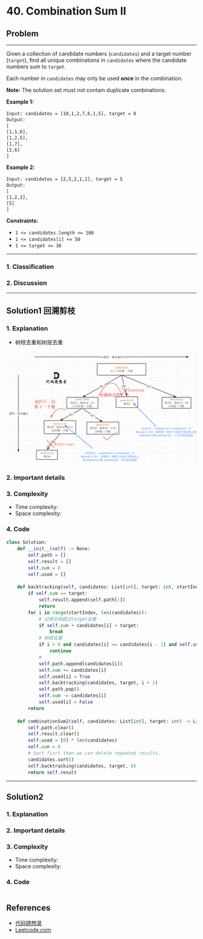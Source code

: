 # 40. Combination Sum II

## Problem

*****

Given a collection of candidate numbers (`candidates`) and a target number (`target`), find all unique combinations in `candidates` where the candidate numbers sum to `target`.

Each number in `candidates` may only be used **once** in the combination.

**Note:** The solution set must not contain duplicate combinations.

 

**Example 1:**

```
Input: candidates = [10,1,2,7,6,1,5], target = 8
Output: 
[
[1,1,6],
[1,2,5],
[1,7],
[2,6]
]
```

**Example 2:**

```
Input: candidates = [2,5,2,1,2], target = 5
Output: 
[
[1,2,2],
[5]
]
```

 

**Constraints:**

- `1 <= candidates.length <= 100`
- `1 <= candidates[i] <= 50`
- `1 <= target <= 30`

******

### 1. Classification



### 2. Discussion





*******

## Solution1 回溯剪枝

### 1. Explanation

- 树枝去重和树层去重

<img src="./0040%20Combination%20Sum%20II.assets/20221021163812.png" alt="img" style="zoom:50%;" />



### 2. Important details





### 3. Complexity

- Time complexity:
- Space complexity:



### 4. Code

```python
class Solution:
    def __init__(self) -> None:
        self.path = []
        self.result = []
        self.sum = 0
        self.used = []
    
    def backtracking(self, candidates: List[int], target: int, startIndex: int) -> None:
        if self.sum == target:
            self.result.append(self.path[:])
            return
        for i in range(startIndex, len(candidates)):
            # 记得总和超过target去重
            if self.sum + candidates[i] > target:
                break
            # 树层去重
            if i > 0 and candidates[i] == candidates[i - 1] and self.used[i - 1] == 0:
                continue
            # 
            self.path.append(candidates[i])
            self.sum += candidates[i]
            self.used[i] = True
            self.backtracking(candidates, target, i + 1)
            self.path.pop()
            self.sum -= candidates[i]
            self.used[i] = False
        return        

    def combinationSum2(self, candidates: List[int], target: int) -> List[List[int]]:
        self.path.clear()
        self.result.clear()
        self.used = [0] * len(candidates)
        self.sum = 0
        # Sort fisrt then we can delete repeated results.
        candidates.sort()
        self.backtracking(candidates, target, 0)
        return self.result
```



********

## Solution2

### 1. Explanation





### 2. Important details





### 3. Complexity

- Time complexity:
- Space complexity:



### 4. Code

```python

```

## References

- [代码随想录 ](https://github.com/youngyangyang04/leetcode-master)
- [Leetcode.com](https://leetcode.com/problemset/all/)
